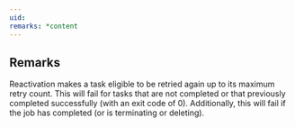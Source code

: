 ```yaml
---
uid: 
remarks: *content
---
```

## Remarks  
 Reactivation makes a task eligible to be retried again up to its             maximum retry count. This will fail for tasks that are not             completed or that previously completed successfully (with an exit             code of 0). Additionally, this will fail if the job has completed             (or is terminating or deleting).